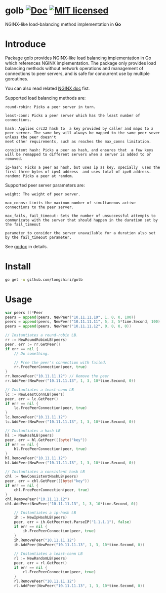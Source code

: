# golb [![Doc](https://img.shields.io/badge/go-doc-blue.svg)](https://godoc.org/github.com/longzhiri/golb) [![MIT licensed](https://img.shields.io/badge/license-MIT-blue.svg)](https://github.com/longzhiri/gocp/blob/master/LICENSE)

NGINX-like load-balancing method implementation in **Go**

# Introduce
Package golb provides NGINX-like load balancing implementation in Go which references NGINX implementation.
The package only provides load balancing methods without network operations and management  of connections to peer servers,
and is safe for concurrent use by multiple goroutines.

You can also read related [NGINX doc](http://nginx.org/en/docs/http/ngx_http_upstream_module.html) fist.

Supported load balancing methods are:
    
    round-robin: Picks a peer server in turn.
	
	least-conn: Picks a peer server which has the least number of connections.
	
	hash: Applies crc32 hash to  a key provided by caller and maps to a peer server. The same key will always be mapped to the same peer sever unless the peer doesn't
	meet other requirements, such as reaches the max_conns limitation.
	
	consistent hash: Picks a peer as hash, and ensures that  a few keys will be remapped to different servers when a server is added to or removed.
	
	ip-hash: Picks a peer as hash, but uses ip as key, specially  uses the first three bytes of ipv4 address  and uses total of ipv6 address.
	random: Picks a peer at random.

Supported peer server parameters are:
	
	weight: The weight of peer server.
	
	max_conns: Limits the maximum number of simultaneous active connections to the peer server.
	
	max_fails, fail_timeout: Sets the number of unsuccessful attempts to communicate with the server that should happen in the duration set by the fail_timeout
	
	parameter to consider the server unavailable for a duration also set by the fail_timeout parameter.

See [godoc](https://godoc.org/github.com/longzhiri/golb) in details.

# Install
```bash
go get -u github.com/longzhiri/golb
```

# Usage
```go
var peers []*Peer
peers = append(peers, NewPeer("10.11.11.10", 1, 0, 0, 100))
peers = append(peers, NewPeer("10.11.11.11", 5, 3, 5*time.Second, 100))
peers = append(peers, NewPeer("10.11.11.12", 0, 0, 0, 0))

// Instantiates a round-robin LB.
rr := NewRoundRobinLB(peers)
peer, err := rr.GetPeer()
if err == nil {
	// Do something.

	// Free the peer's connection with failed.
	rr.FreePeerConnection(peer, true)
}
rr.RemovePeer("10.11.11.12") // Remove the peer
rr.AddPeer(NewPeer("10.11.11.13", 1, 3, 10*time.Second, 0))

// Instantiates a least-conn LB
lc := NewLeastConnLB(peers)
peer, err = lc.GetPeer()
if err == nil {
	lc.FreePeerConnection(peer, true)
}
lc.RemovePeer("10.11.11.12")
lc.AddPeer(NewPeer("10.11.11.13", 1, 3, 10*time.Second, 0))

// Instantiates a hash LB
hl := NewHashLB(peers)
peer, err = hl.GetPeer([]byte("key"))
if err == nil {
	hl.FreePeerConnection(peer, true)
}
hl.RemovePeer("10.11.11.12")
hl.AddPeer(NewPeer("10.11.11.13", 1, 3, 10*time.Second, 0))

// Instantiates a consistent hash LB
chl := NewConsistentHashLB(peers)
peer, err = chl.GetPeer([]byte("key"))
if err == nil {
	chl.FreePeerConnection(peer, true)
}
chl.RemovePeer("10.11.11.12")
chl.AddPeer(NewPeer("10.11.11.13", 1, 3, 10*time.Second, 0))

	// Instantiates a ip-hash LB
	ih := NewIpHashLB(peers)
	peer, err = ih.GetPeer(net.ParseIP("1.1.1.1"), false)
	if err == nil {
		ih.FreePeerConnection(peer, true)
	}
	ih.RemovePeer("10.11.11.12")
	ih.AddPeer(NewPeer("10.11.11.13", 1, 3, 10*time.Second, 0))

	// Instantiates a least-conn LB
	rl := NewRandomLB(peers)
	peer, err = rl.GetPeer()
	if err == nil {
		rl.FreePeerConnection(peer, true)
	}
	rl.RemovePeer("10.11.11.12")
	rl.AddPeer(NewPeer("10.11.11.13", 1, 3, 10*time.Second, 0))
```
